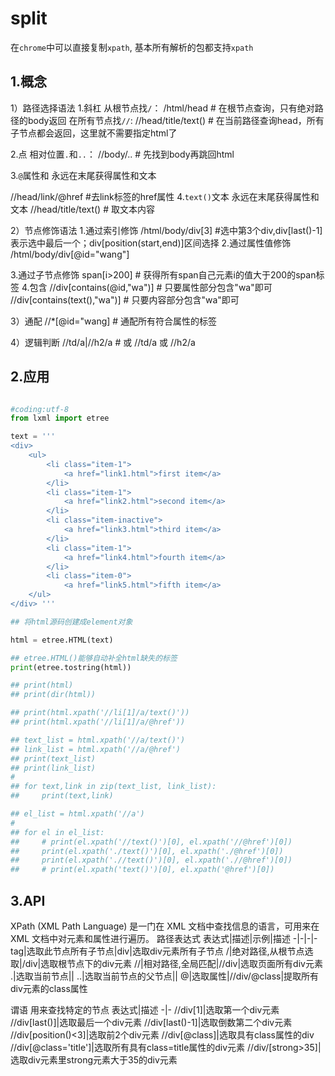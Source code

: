 # split

在`chrome`中可以直接复制`xpath`, 基本所有解析的包都支持`xpath`



## 1.概念

1）路径选择语法
1.斜杠
从根节点找`/`：
/html/head # 在根节点查询，只有绝对路径的body返回
在所有节点找`//`:
//head/title/text() # 在当前路径查询head，所有子节点都会返回，这里就不需要指定html了

2.点
相对位置`.`和`..`：
//body/.. # 先找到body再跳回html

3.`@`属性和
永远在末尾获得属性和文本

//head/link/@href #去link标签的href属性
4.`text()`文本
永远在末尾获得属性和文本
//head/title/text() # 取文本内容


2）节点修饰语法
1.通过索引修饰
/html/body/div[3] #选中第3个div,div[last()-1]表示选中最后一个；div[position(start,end)]区间选择
2.通过属性值修饰
/html/body/div[@id="wang"]

3.通过子节点修饰
span[i>200] # 获得所有span自己元素i的值大于200的span标签
4.包含
//div[contains(@id,"wa")] # 只要属性部分包含"wa"即可
//div[contains(text(),"wa")] # 只要内容部分包含"wa"即可


3）通配
//*[@id="wang] # 通配所有符合属性的标签

4）逻辑判断
//td/a|//h2/a # 或 //td/a 或 //h2/a


## 2.应用

```python

#coding:utf-8
from lxml import etree

text = ''' 
<div> 
    <ul> 
        <li class="item-1">
            <a href="link1.html">first item</a>
        </li> 
        <li class="item-1">
            <a href="link2.html">second item</a>
        </li> 
        <li class="item-inactive">
            <a href="link3.html">third item</a>
        </li> 
        <li class="item-1">
            <a href="link4.html">fourth item</a>
        </li> 
        <li class="item-0">
            <a href="link5.html">fifth item</a> 
    </ul> 
</div> '''

## 将html源码创建成element对象

html = etree.HTML(text)

## etree.HTML()能够自动补全html缺失的标签
print(etree.tostring(html))

## print(html)
## print(dir(html))

## print(html.xpath('//li[1]/a/text()'))
## print(html.xpath('//li[1]/a/@href'))

## text_list = html.xpath('//a/text()')
## link_list = html.xpath('//a/@href')
## print(text_list)
## print(link_list)
#
## for text,link in zip(text_list, link_list):
##     print(text,link)

## el_list = html.xpath('//a')
#
## for el in el_list:
##     # print(el.xpath('//text()')[0], el.xpath('//@href')[0])
##     print(el.xpath('./text()')[0], el.xpath('./@href')[0])
##     print(el.xpath('.//text()')[0], el.xpath('.//@href')[0])
##     # print(el.xpath('text()')[0], el.xpath('@href')[0])
```



## 3.API
XPath (XML Path Language) 是一门在 XML 文档中查找信息的语言，可用来在 XML 文档中对元素和属性进行遍历。
路径表达式
表达式|描述|示例|描述
-|-|-|-
tag|选取此节点所有子节点|div|选取div元素所有子节点
/|绝对路径,从根节点选取|/div|选取根节点下的div元素
//|相对路径,全局匹配|//div|选取页面所有div元素
.|选取当前节点||
..|选取当前节点的父节点||
@|选取属性|//div/@class|提取所有div元素的class属性


谓语
用来查找特定的节点
表达式|描述
-|-
//div[1]|选取第一个div元素
//div[last()]|选取最后一个div元素
//div[last()-1]|选取倒数第二个div元素
//div[position()<3]|选取前2个div元素
//div[@class]|选取具有class属性的div
//div[@class='title']|选取所有具有class=title属性的div元素
//div/[strong>35]|选取div元素里strong元素大于35的div元素

